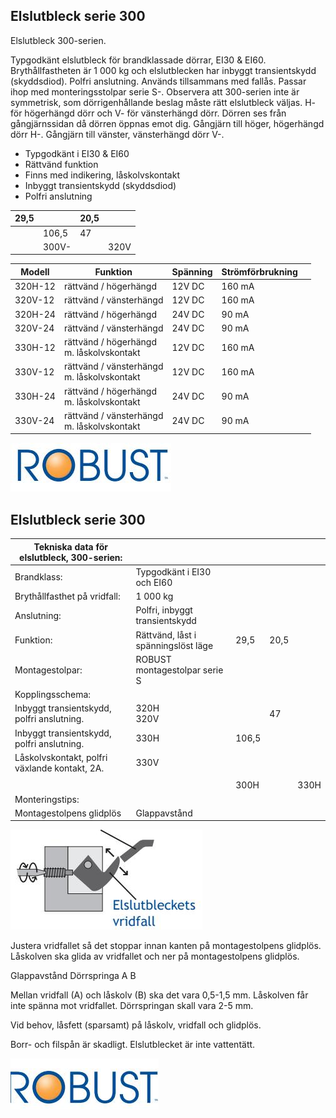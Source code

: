 ## Elslutbleck serie 300

Elslutbleck 300-serien.

Typgodkänt elslutbleck för brandklassade dörrar, EI30 & EI60. Brythållfastheten är 1 000 kg och elslutblecken har inbyggt transientskydd (skyddsdiod). Polfri anslutning. Används tillsammans med fallås. Passar ihop med monteringsstolpar serie S-. Observera att 300-serien inte är symmetrisk, som dörrigenhållande beslag måste rätt elslutbleck väljas. H- för högerhängd dörr och V- för vänsterhängd dörr. Dörren ses från gångjärnssidan då dörren öppnas emot dig. Gångjärn till höger, högerhängd dörr H-. Gångjärn till vänster, vänsterhängd dörr V-.

- Typgodkänt i EI30 & EI60
- Rättvänd funktion
- Finns med indikering, låskolvskontakt
- Inbyggt transientskydd (skyddsdiod)
- Polfri anslutning

| 29,5 |       | 20,5 |      |
|------|-------|------|------|
|      | 106,5 | 47   |      |
|      | 300V- |      | 320V |

| Modell  | Funktion                                      | Spänning | Strömförbrukning |  |
|---------|-----------------------------------------------|----------|------------------|--|
| 320H-12 | rättvänd / högerhängd                         | 12V DC   | 160 mA           |  |
| 320V-12 | rättvänd / vänsterhängd                       | 12V DC   | 160 mA           |  |
| 320H-24 | rättvänd / högerhängd                         | 24V DC   | 90 mA            |  |
| 320V-24 | rättvänd / vänsterhängd                       | 24V DC   | 90 mA            |  |
| 330H-12 | rättvänd / högerhängd<br>m. låskolvskontakt   | 12V DC   | 160 mA           |  |
| 330V-12 | rättvänd / vänsterhängd<br>m. låskolvskontakt | 12V DC   | 160 mA           |  |
| 330H-24 | rättvänd / högerhängd<br>m. låskolvskontakt   | 24V DC   | 90 mA            |  |
| 330V-24 | rättvänd / vänsterhängd<br>m. låskolvskontakt | 24V DC   | 90 mA            |  |

![](_page_0_Picture_10.jpeg)

## Elslutbleck serie 300

| Tekniska data för elslutbleck, 300-serien:       |                                     |       |      |      |
|--------------------------------------------------|-------------------------------------|-------|------|------|
| Brandklass:                                      | Typgodkänt i EI30 och EI60          |       |      |      |
| Brythållfasthet på vridfall:                     | 1 000 kg                            |       |      |      |
| Anslutning:                                      | Polfri, inbyggt transientskydd      |       |      |      |
| Funktion:                                        | Rättvänd, låst i spänningslöst läge | 29,5  | 20,5 |      |
| Montagestolpar:                                  | ROBUST montagestolpar serie S       |       |      |      |
| Kopplingsschema:                                 |                                     |       |      |      |
| Inbyggt transientskydd,<br>polfri anslutning.    | 320H<br>320V                        |       | 47   |      |
| Inbyggt transientskydd,<br>polfri anslutning.    | 330H                                | 106,5 |      |      |
| Låskolvskontakt, polfri<br>växlande kontakt, 2A. | 330V                                |       |      |      |
|                                                  |                                     |       |      |      |
|                                                  |                                     | 300H  |      | 330H |
| Monteringstips:                                  |                                     |       |      |      |
| Montagestolpens glidplös                         | Glappavstånd                        |       |      |      |

![](_page_0_Picture_13.jpeg)

Justera vridfallet så det stoppar innan kanten på montagestolpens glidplös. Låskolven ska glida av vridfallet och ner på montagestolpens glidplös.

Glappavstånd Dörrspringa A B

Mellan vridfall (A) och låskolv (B) ska det vara 0,5-1,5 mm. Låskolven får inte spänna mot vridfallet. Dörrspringan skall vara 2-5 mm.

Vid behov, låsfett (sparsamt) på låskolv, vridfall och glidplös.

Borr- och filspån är skadligt. Elslutblecket är inte vattentätt.

![](_page_0_Picture_18.jpeg)